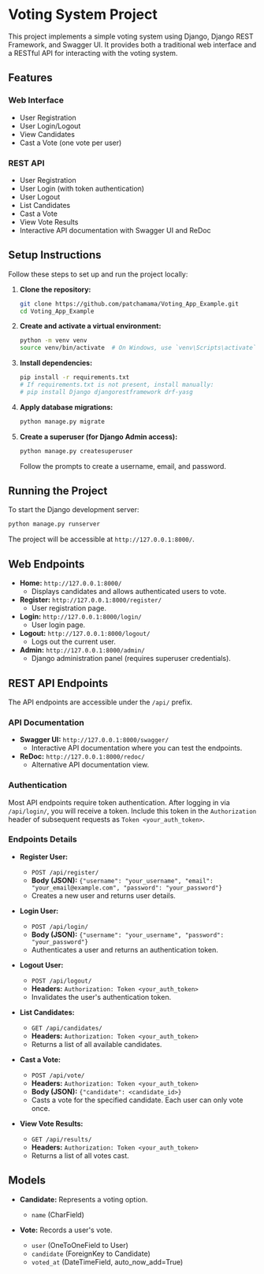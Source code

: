 # Voting System Project

This project implements a simple voting system using Django, Django REST Framework, and Swagger UI.
It provides both a traditional web interface and a RESTful API for interacting with the voting system.

## Features

### Web Interface

- User Registration
- User Login/Logout
- View Candidates
- Cast a Vote (one vote per user)

### REST API

- User Registration
- User Login (with token authentication)
- User Logout
- List Candidates
- Cast a Vote
- View Vote Results
- Interactive API documentation with Swagger UI and ReDoc

## Setup Instructions

Follow these steps to set up and run the project locally:

1.  **Clone the repository:**

    ```bash
    git clone https://github.com/patchamama/Voting_App_Example.git
    cd Voting_App_Example
    ```

2.  **Create and activate a virtual environment:**

    ```bash
    python -m venv venv
    source venv/bin/activate  # On Windows, use `venv\Scripts\activate`
    ```

3.  **Install dependencies:**

    ```bash
    pip install -r requirements.txt
    # If requirements.txt is not present, install manually:
    # pip install Django djangorestframework drf-yasg
    ```

4.  **Apply database migrations:**

    ```bash
    python manage.py migrate
    ```

5.  **Create a superuser (for Django Admin access):**
    ```bash
    python manage.py createsuperuser
    ```
    Follow the prompts to create a username, email, and password.

## Running the Project

To start the Django development server:

```bash
python manage.py runserver
```

The project will be accessible at `http://127.0.0.1:8000/`.

## Web Endpoints

- **Home:** `http://127.0.0.1:8000/`
  - Displays candidates and allows authenticated users to vote.
- **Register:** `http://127.0.0.1:8000/register/`
  - User registration page.
- **Login:** `http://127.0.0.1:8000/login/`
  - User login page.
- **Logout:** `http://127.0.0.1:8000/logout/`
  - Logs out the current user.
- **Admin:** `http://127.0.0.1:8000/admin/`
  - Django administration panel (requires superuser credentials).

## REST API Endpoints

The API endpoints are accessible under the `/api/` prefix.

### API Documentation

- **Swagger UI:** `http://127.0.0.1:8000/swagger/`
  - Interactive API documentation where you can test the endpoints.
- **ReDoc:** `http://127.0.0.1:8000/redoc/`
  - Alternative API documentation view.

### Authentication

Most API endpoints require token authentication. After logging in via `/api/login/`, you will receive a token. Include this token in the `Authorization` header of subsequent requests as `Token <your_auth_token>`.

### Endpoints Details

- **Register User:**

  - `POST /api/register/`
  - **Body (JSON):** `{"username": "your_username", "email": "your_email@example.com", "password": "your_password"}`
  - Creates a new user and returns user details.

- **Login User:**

  - `POST /api/login/`
  - **Body (JSON):** `{"username": "your_username", "password": "your_password"}`
  - Authenticates a user and returns an authentication token.

- **Logout User:**

  - `POST /api/logout/`
  - **Headers:** `Authorization: Token <your_auth_token>`
  - Invalidates the user's authentication token.

- **List Candidates:**

  - `GET /api/candidates/`
  - **Headers:** `Authorization: Token <your_auth_token>`
  - Returns a list of all available candidates.

- **Cast a Vote:**

  - `POST /api/vote/`
  - **Headers:** `Authorization: Token <your_auth_token>`
  - **Body (JSON):** `{"candidate": <candidate_id>}`
  - Casts a vote for the specified candidate. Each user can only vote once.

- **View Vote Results:**
  - `GET /api/results/`
  - **Headers:** `Authorization: Token <your_auth_token>`
  - Returns a list of all votes cast.

## Models

- **Candidate:** Represents a voting option.

  - `name` (CharField)

- **Vote:** Records a user's vote.
  - `user` (OneToOneField to User)
  - `candidate` (ForeignKey to Candidate)
  - `voted_at` (DateTimeField, auto_now_add=True)
